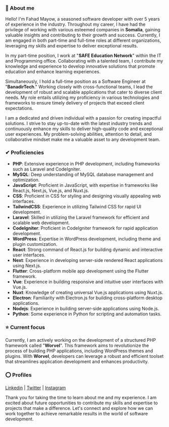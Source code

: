 ### 👋 About me 
Hello! I'm Fahad Mayow, a seasoned software developer with over 5 years of experience in the industry. Throughout my career, I have had the privilege of working with various esteemed companies in **Somalia**, gaining valuable insights and contributing to their growth and success. Currently, I am engaged in both part-time and full-time roles at different organizations, leveraging my skills and expertise to deliver exceptional results.

In my part-time position, I work at "**SAFE Education Network**" within the IT and Programming office. Collaborating with a talented team, I contribute my knowledge and experience to develop innovative solutions that promote education and enhance learning experiences.

Simultaneously, I hold a full-time position as a Software Engineer at "**BanadirTech**." Working closely with cross-functional teams, I lead the development of robust and scalable applications that cater to diverse client needs. My role entails utilizing my proficiency in various technologies and frameworks to ensure timely delivery of projects that exceed client expectations.

I am a dedicated and driven individual with a passion for creating impactful solutions. I strive to stay up-to-date with the latest industry trends and continuously enhance my skills to deliver high-quality code and exceptional user experiences. My problem-solving abilities, attention to detail, and collaborative mindset make me a valuable asset to any development team.

### ✔ Proficiencies 
- **PHP**: Extensive experience in PHP development, including frameworks such as Laravel and CodeIgniter.
- **MySQL**: Deep understanding of MySQL database management and optimization.
- **JavaScript**: Proficient in JavaScript, with expertise in frameworks like React.js, Next.js, Vue.js, and Nuxt.js.
- **CSS**: Proficient in CSS for styling and designing visually appealing web interfaces.
- **TailwindCSS**: Experience in utilizing Tailwind CSS for rapid UI development.
- **Laravel**: Skilled in utilizing the Laravel framework for efficient and scalable web development.
- **CodeIgniter**: Proficient in CodeIgniter framework for rapid application development.
- **WordPress**: Expertise in WordPress development, including theme and plugin customization.
- **React**: Strong command of React.js for building dynamic and interactive user interfaces.
- **Next**: Experience in developing server-side rendered React applications using Next.js.
- **Flutter**: Cross-platform mobile app development using the Flutter framework.
- **Vue**: Experience in building responsive and intuitive user interfaces with Vue.js.
- **Nuxt**: Knowledge of creating universal Vue.js applications using Nuxt.js.
- **Electron**: Familiarity with Electron.js for building cross-platform desktop applications.
- **Nodejs**: Experience in building server-side applications using Node.js.
- **Python**: Some experience in Python for scripting and automation tasks.

### ⭐ Current focus
Currently, I am actively working on the development of a structured PHP framework called "**Worvel**". This framework aims to revolutionize the process of building PHP applications, including WordPress themes and plugins. With **Worvel**, developers can leverage a robust and efficient toolset that streamlines application development and enhances productivity.

### ⭕ Profiles
[Linkedin](https://linkedin.com/u/fahadmayow) |
[Twitter](https://twitter.com/fahadmayow) |
[Instagram](https://instagram.com/fahadmayow)

Thank you for taking the time to learn about me and my experience. I am excited about future opportunities to contribute my skills and expertise to projects that make a difference. Let's connect and explore how we can work together to achieve remarkable results in the world of software development.
